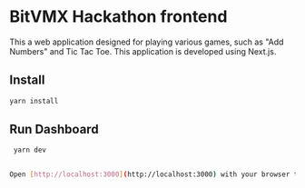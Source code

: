 # BitVMX Hackathon frontend

This a web application designed for playing various games, such as "Add Numbers" and Tic Tac Toe. This application is developed using Next.js.

## Install

```bash
yarn install
```

## Run Dashboard

```bash
 yarn dev


Open [http://localhost:3000](http://localhost:3000) with your browser to see the result.
```

